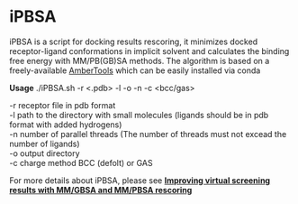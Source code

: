 # iPBSA

iPBSA is a script for docking results rescoring, it minimizes docked receptor-ligand conformations in implicit solvent and calculates the binding free energy with MM/PB(GB)SA methods. The algorithm is based on a freely-available [AmberTools](https://ambermd.org/AmberTools.php) which can be easily installed via conda  

**Usage** ./iPBSA.sh -r <.pdb> -l <lig dir> -o <output dir>  -n <int> -c <bcc/gas> 
	
-r receptor file in pdb format  
-l path to the directory with small molecules (ligands should be in pdb format with added hydrogens)  
-n number of parallel threads (The number of threads must not excead the number of ligands)  
-o output directory  
-c charge method BCC (defolt) or GAS  

For more details about iPBSA, please see [**Improving virtual screening results with MM/GBSA and MM/PBSA rescoring**](https://link.springer.com/article/10.1007/s10822-021-00389-3)  

